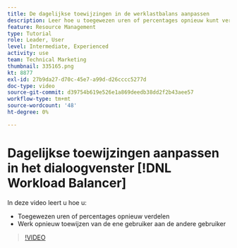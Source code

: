```yaml
---
title: De dagelijkse toewijzingen in de werklastbalans aanpassen
description: Leer hoe u toegewezen uren of percentages opnieuw kunt verdelen en werk van de ene gebruiker naar de andere kunt toewijzen.
feature: Resource Management
type: Tutorial
role: Leader, User
level: Intermediate, Experienced
activity: use
team: Technical Marketing
thumbnail: 335165.png
kt: 8877
exl-id: 27b9da27-d70c-45e7-a99d-d26cccc5277d
doc-type: video
source-git-commit: d39754b619e526e1a869deedb38dd2f2b43aee57
workflow-type: tm+mt
source-wordcount: '48'
ht-degree: 0%

---
```


# Dagelijkse toewijzingen aanpassen in het dialoogvenster [!DNL Workload Balancer]

In deze video leert u hoe u:

* Toegewezen uren of percentages opnieuw verdelen
* Werk opnieuw toewijzen van de ene gebruiker aan de andere gebruiker


>[!VIDEO](https://video.tv.adobe.com/v/335165/?quality=12)
